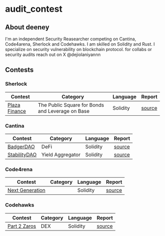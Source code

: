 # audit_contest

## About deeney
I'm an independent Security Reasearcher competing on Cantina, Code4arena, Sherlock and Codehawks. I am skilled on Solidity and Rust. I specialize on security vulnerability on blockchain protocol.
for collabs or security audits reach out on X @dejiolaniyannn

## Contests

### Sherlock
| Contest | Category | Language | Report |
| -------- | ------- |  -------- | --------
| [Plaza Finance](https://audits.sherlock.xyz/contests/682/report) | The Public Square for Bonds and Leverage on Base | Solidity | [source](contest/PlazaFinance.md) |

### Cantina
| Contest | Category | Language | Report |
| -------- | ------- |  -------- | -------- | 
| [BadgerDAO](https://cantina.xyz/competitions/f57ffb47-0ded-4f04-bcec-ecd7d47fad58) | DeFi | Solidity | [source](contest/BadgerDAO.md)|
| [StabilityDAO](https://cantina.xyz/competitions/e1c0be8d-0c3d-485a-a446-a582beb120b1) | Yield Aggregator  | Solidity | [source](contest/stability.md) |

### Code4rena
| Contest | Category | Language | Report |
| -------- | ------- |  -------- | -------- |
| [Next Generation](https://code4rena.com/audits/2025-01-next-generation) |  | Solidity | [source](contest/NextGeneration.md) |

### Codehawks
| Contest | Category | Language | Report |
| -------- | ------- |  -------- | --------
| [Part 2 Zaros](https://codehawks.cyfrin.io/c/2025-01-zaros-part-2) | DEX | Solidity | [source](contest/Zaros.md) |
